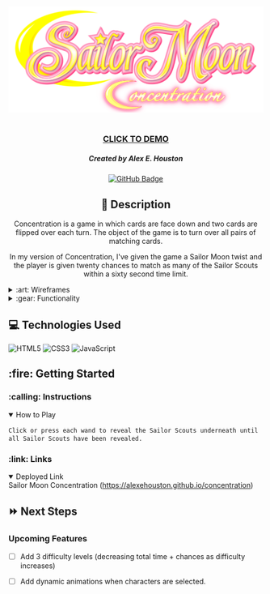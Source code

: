 <div id="header" align="center">
    <img src="img/logo.png" width="800">
</div>

<div id="description" align="center">

#

### [CLICK TO DEMO](https://alexehouston.github.io/concentration/)

##### Created by Alex E. Houston

[![GitHub Badge](https://img.shields.io/github/followers/alexehouston?label=Follow&style=social)](https://www.github.com/alexehouston/)

## :pencil: Description

Concentration is a game in which cards are face down and
two cards are flipped over each turn. The object of the game
is to turn over all pairs of matching cards.

In my version of Concentration, I've given the game a Sailor Moon twist and the player is given twenty chances to match as many of the Sailor Scouts within a sixty second time limit.

</div>

<details>
    <summary>:art: Wireframes</summary>
        <img src="pseudocode/wireframe.jpg" width="700">
</details>

<details>
    <summary>:gear: Functionality</summary>
        <h3 align="center">Home Page</h3>
        <img src="img/home-screen.jpg" width="700">
        <h3 align="center">Starter Board</h3>
        <img src="img/before-screen.jpg" width="700">
        <h3 align="center">Complete Board</h3>
        <img src="img/after-screen.jpg"width="700">
        <h3 align="center">Win Page</h3>
        <img src="img/win-screen.jpg"width="700">
        <h3 align="center">Lose Page</h3>
        <img src="img/lose-screen.jpg"width="700">
</details>

## :computer: Technologies Used

![HTML5](https://img.shields.io/badge/-HTML5-05122A?style=flat&logo=html5)
![CSS3](https://img.shields.io/badge/-CSS-05122A?style=flat&logo=css3)
![JavaScript](https://img.shields.io/badge/-JavaScript-05122A?style=flat&logo=javascript)


<h2>:fire: Getting Started</h2>

<h3>:calling: Instructions</h3>
<details open>
    <summary>How to Play</summary>

    Click or press each wand to reveal the Sailor Scouts underneath until all Sailor Scouts have been revealed.

</details>

<h3>:link: Links</h3>

<details open>
  <summary>Deployed Link</summary>
  Sailor Moon Concentration (<a href="https://alexehouston.github.io/concentration">https://alexehouston.github.io/concentration</a>)
</details>

## :fast_forward: Next Steps

### Upcoming Features

- [ ] Add 3 difficulty levels (decreasing total time + chances as difficulty increases)

- [ ] Add dynamic animations when characters are selected.